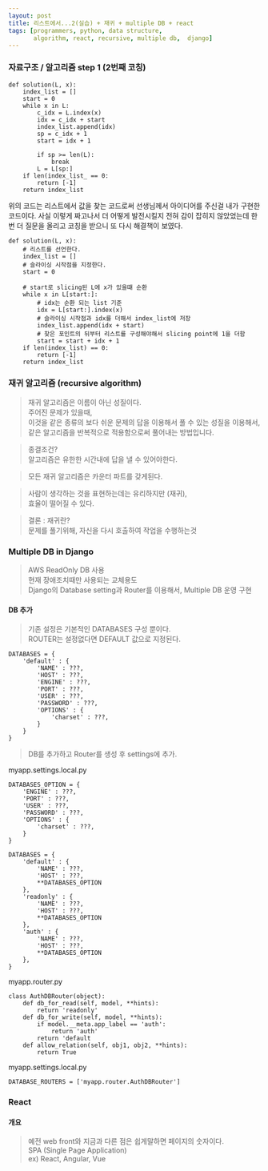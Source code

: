 ```yaml
---
layout: post
title: 리스트에서...2(실습) + 재귀 + multiple DB + react
tags: [programmers, python, data structure, 
       algorithm, react, recursive, multiple db,  django]
---
```


### 자료구조 / 알고리즘 step 1 (2번째 코칭)

```angular2html
def solution(L, x):
    index_list = []
    start = 0
    while x in L:
        c_idx = L.index(x)
        idx = c_idx + start
        index_list.append(idx)
        sp = c_idx + 1
        start = idx + 1
        
        if sp >= len(L):
            break
        L = L[sp:]
    if len(index_list_ == 0:
        return [-1]
    return index_list
```

위의 코드는 리스트에서 값을 찾는 코드로써
선생님께서 아이디어를 주신걸 내가 구현한 코드이다.
사실 이렇게 짜고나서
더 어떻게 발전시킬지 전혀 감이 잡히지 않았었는데
한 번 더 질문을 올리고 코칭을 받으니
또 다시 해결책이 보였다.

```angular2html
def solution(L, x):
    # 리스트를 선언한다.
    index_list = []
    # 슬라이싱 시작점을 지정한다.
    start = 0
    
    # start로 slicing된 L에 x가 있을떄 순환
    while x in L[start:]:
        # idx는 순환 되는 list 기준
        idx = L[start:].index(x)
        # 슬라이싱 시작점과 idx를 더해서 index_list에 저장
        index_list.append(idx + start)
        # 찾은 포인트의 뒤부터 리스트를 구성해야해서 slicing point에 1을 더함
        start = start + idx + 1
    if len(index_list) == 0:
        return [-1]
    return index_list
```

### 재귀 알고리즘 (recursive algorithm)

> 재귀 알고리즘은 이름이 아닌 성질이다.  
> 주어진 문제가 있을때,  
> 이것을 같은 종류의 보다 쉬운 문제의 답을 이용해서 풀 수 있는 성질을 이용해서,  
> 같은 알고리즘을 반복적으로 적용함으로써 풀어내는 방법입니다.  

> 종결조건?  
> 알고리즘은 유한한 시간내에 답을 낼 수 있어야한다.

> 모든 재귀 알고리즘은 카운터 파트를 갖게된다.

> 사람이 생각하는 것을 표현하는데는 유리하지만 (재귀),  
효율이 떨어질 수 있다.

> 결론 : 재귀란?   
문제를 풀기위해, 자신을 다시 호출하여 작업을 수행하는것

### Multiple DB in Django

> AWS ReadOnly DB 사용  
> 현재 장애조치때만 사용되는 교체용도  
> Django의 Database setting과 Router를 이용해서, Multiple DB 운영 구현  
 
#### DB 추가

> 기존 설정은 기본적인 DATABASES 구성 뿐이다.  
> ROUTER는 설정없다면 DEFAULT 값으로 지정된다.
```angular2html
DATABASES = {
    'default' : {
        'NAME' : ???,
        'HOST' : ???,
        'ENGINE' : ???,
        'PORT' : ???,
        'USER' : ???,
        'PASSWORD' : ???,
        'OPTIONS' : {
            'charset' : ???,
        }
    }
}
```

> DB를 추가하고 Router를 생성 후 settings에 추가.

myapp.settings.local.py
```angular2html
DATABASES_OPTION = {
    'ENGINE' : ???,
    'PORT' : ???,
    'USER' : ???,
    'PASSWORD' : ???,
    'OPTIONS' : {
        'charset' : ???,
    }
}

DATABASES = {
    'default' : {
        'NAME' : ???,
        'HOST' : ???,
        **DATABASES_OPTION
    },
    'readonly' : {
        'NAME' : ???,
        'HOST' : ???,
        **DATABASES_OPTION
    },
    'auth' : {
        'NAME' : ???,
        'HOST' : ???,
        **DATABASES_OPTION
    },
}
``` 

myapp.router.py

```angular2html
class AuthDBRouter(object):
    def db_for_read(self, model, **hints):
        return 'readonly'
    def db_for_write(self, model, **hints):
        if model.__meta.app_label == 'auth':
            return 'auth'
        return 'default
    def allow_relation(self, obj1, obj2, **hints):
        return True

```

myapp.settings.local.py
```
DATABASE_ROUTERS = ['myapp.router.AuthDBRouter']
```


### React

#### 개요

> 예전 web front와 지금과 다른 점은 쉽게말하면 페이지의 숫자이다.  
> SPA (Single Page Application)  
> ex) React, Angular, Vue